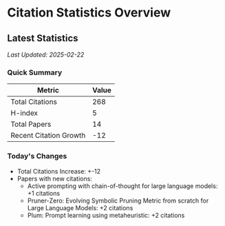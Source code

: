 # Citation Statistics Overview

## Latest Statistics
*Last Updated: 2025-02-22*

### Quick Summary
| Metric | Value |
| ------ | ----- |
| Total Citations | 268 |
| H-index | 5 |
| Total Papers | 14 |
| Recent Citation Growth | -12 |

### Today's Changes
- Total Citations Increase: +-12
- Papers with new citations:
  - Active prompting with chain-of-thought for large language models: +1 citations
  - Pruner-Zero: Evolving Symbolic Pruning Metric from scratch for Large Language Models: +2 citations
  - Plum: Prompt learning using metaheuristic: +2 citations